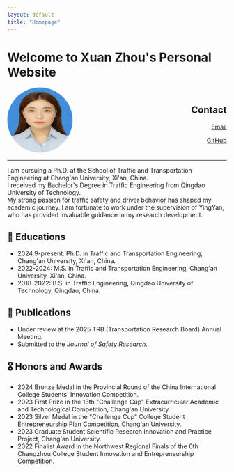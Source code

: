 ```yaml
---
layout: default
title: "Homepage"
---
```


# Welcome to Xuan Zhou's Personal Website
<div style="display: flex; justify-content: space-between; align-items: center;">
    <!-- 照片部分 -->
    <div>
        <img src="/个人证件照.jpg" alt="Your Photo" style="border-radius: 50%; width: 150px; height: 150px; margin-right: 20px;">
    </div>
    <!-- 联系方式部分 -->
    <div style="text-align: right;">
        <h2>Contact</h2>
        <p><a href="mailto:zhouxuan1112@chd.edu.cn">Email</a></p>
        <p><a href="https://github.com/zhouxuan.github.io">GitHub</a></p>
    </div>
</div>

---
I am pursuing a Ph.D. at the School of Traffic and Transportation Engineering at Chang'an University, Xi'an, China.  
I received my Bachelor's Degree in Traffic Engineering from Qingdao University of Technology.  
My strong passion for traffic safety and driver behavior has shaped my academic journey. I am fortunate to work under the supervision of YingYan, who has provided invaluable guidance in my research development.

## 🏫 Educations
- 2024.9-present: Ph.D. in Traffic and Transportation Engineering, Chang'an University, Xi'an, China.  
- 2022-2024: M.S. in Traffic and Transportation Engineering, Chang'an University, Xi'an, China.  
- 2018-2022: B.S. in Traffic Engineering, Qingdao University of Technology, Qingdao, China.  

## 📜 Publications

- Under review at the 2025 TRB (Transportation Research Board) Annual Meeting.
- Submitted to the *Journal of Safety Research*.
  
## 🎖 Honors and Awards

- 2024 Bronze Medal in the Provincial Round of the China International College Students' Innovation Competition.
- 2023 First Prize in the 13th "Challenge Cup" Extracurricular Academic and Technological Competition, Chang'an University.
- 2023 Silver Medal in the "Challenge Cup" College Student Entrepreneurship Plan Competition, Chang'an University.
- 2023 Graduate Student Scientific Research Innovation and Practice Project, Chang'an University.
- 2022 Finalist Award in the Northwest Regional Finals of the 6th Changzhou College Student Innovation and Entrepreneurship Competition.


